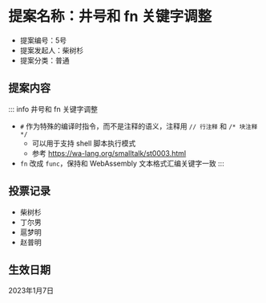 # 提案名称：井号和 fn 关键字调整

- 提案编号：5号
- 提案发起人：柴树杉
- 提案分类：普通

## 提案内容

::: info 井号和 fn 关键字调整
- `#` 作为特殊的编译时指令，而不是注释的语义，注释用 `// 行注释` 和 `/* 块注释*/`
  - 可以用于支持 shell 脚本执行模式
  - 参考 https://wa-lang.org/smalltalk/st0003.html
- `fn` 改成 `func`，保持和 WebAssembly 文本格式汇编关键字一致
:::

## 投票记录

- 柴树杉
- 丁尔男
- 扈梦明
- 赵普明

## 生效日期

2023年1月7日
